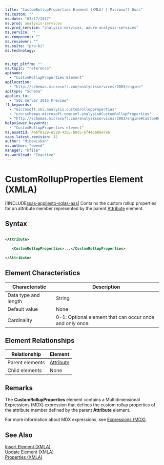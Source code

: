 ```yaml
---
title: "CustomRollupProperties Element (XMLA) | Microsoft Docs"
ms.custom: ""
ms.date: "03/17/2017"
ms.prod: analysis-services
ms.prod_service: "analysis-services, azure-analysis-services"
ms.service: ""
ms.component: ""
ms.reviewer: ""
ms.suite: "pro-bi"
ms.technology: 
  

ms.tgt_pltfrm: ""
ms.topic: "reference"
apiname: 
  - "CustomRollupProperties Element"
apilocation: 
  - "http://schemas.microsoft.com/analysisservices/2003/engine"
apitype: "Schema"
applies_to: 
  - "SQL Server 2016 Preview"
f1_keywords: 
  - "microsoft.xml.analysis.customrollupproperties"
  - "urn:schemas-microsoft-com:xml-analysis#CustomRollupProperties"
  - "http://schemas.microsoft.com/analysisservices/2003/engine#CustomRollupProperties"
helpviewer_keywords: 
  - "CustomRollupProperties element"
ms.assetid: 4abf0129-e529-4355-b8d5-6f4e6a88e796
caps.latest.revision: 12
author: "Minewiskan"
ms.author: "owend"
manager: "kfile"
ms.workload: "Inactive"
---
```

# CustomRollupProperties Element (XMLA)
[!INCLUDE[ssas-appliesto-sqlas-aas](../../../includes/ssas-appliesto-sqlas-aas.md)]
  Contains the custom rollup properties for an attribute member represented by the parent [Attribute](../../../analysis-services/xmla/xml-elements-properties/attribute-element-xmla.md) element.  
  
## Syntax  
  
```xml  
  
<Attribute>  
   ...  
   <CustomRollupProperties>...</CustomRollupProperties>  
   ...  
</Attribute>  
```  
  
## Element Characteristics  
  
|Characteristic|Description|  
|--------------------|-----------------|  
|Data type and length|String|  
|Default value|None|  
|Cardinality|0-1: Optional element that can occur once and only once.|  
  
## Element Relationships  
  
|Relationship|Element|  
|------------------|-------------|  
|Parent elements|[Attribute](../../../analysis-services/xmla/xml-elements-properties/attribute-element-xmla.md)|  
|Child elements|None|  
  
## Remarks  
 The **CustomRollupProperties** element contains a Multidimensional Expressions (MDX) expression that defines the custom rollup properties of the attribute member defined by the parent **Attribute** element.  
  
 For more information about MDX expressions, see [Expressions &#40;MDX&#41;](../../../mdx/expressions-mdx.md).  
  
## See Also  
 [Insert Element &#40;XMLA&#41;](../../../analysis-services/xmla/xml-elements-commands/insert-element-xmla.md)   
 [Update Element &#40;XMLA&#41;](../../../analysis-services/xmla/xml-elements-commands/update-element-xmla.md)   
 [Properties &#40;XMLA&#41;](../../../analysis-services/xmla/xml-elements-properties/xml-elements-properties.md)  
  
  
